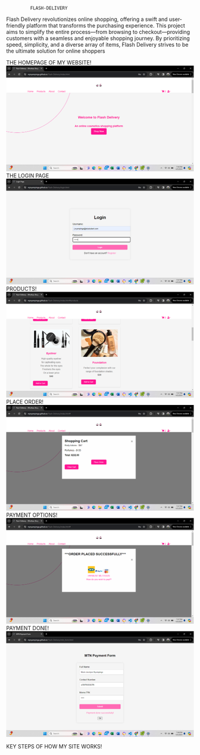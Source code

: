              FLASH-DELIVERY

Flash Delivery revolutionizes online shopping, offering a swift and user-friendly platform that transforms the purchasing experience. This project aims to simplify the entire process—from browsing to checkout—providing customers with a seamless and enjoyable shopping journey. By prioritizing speed, simplicity, and a diverse array of items, Flash Delivery strives to be the ultimate solution for online shoppers

THE HOMEPAGE OF MY WEBSITE!
![The homepage of the website](https://github.com/mjnyampinga/Flash-Delivery/blob/main/images/Screenshot%20(403).png?raw=true)
THE LOGIN PAGE
![Login page](https://github.com/mjnyampinga/Flash-Delivery/blob/main/images/Screenshot%20(404).png?raw=true)
PRODUCTS!
![Products](https://github.com/mjnyampinga/Flash-Delivery/blob/main/images/Screenshot%20(405).png?raw=true)
PLACE ORDER!
![Place order](https://github.com/mjnyampinga/Flash-Delivery/blob/main/images/Screenshot%20(406).png?raw=true)
PAYMENT OPTIONS!
![Payment options](https://github.com/mjnyampinga/Flash-Delivery/blob/main/images/Screenshot%20(407).png?raw=true)
PAYMENT DONE!
![Payment done](https://github.com/mjnyampinga/Flash-Delivery/blob/main/images/Screenshot%20(408).png?raw=true)

KEY STEPS OF HOW MY SITE WORKS!




